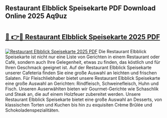 ## Restaurant Elbblick Speisekarte PDF Download Online 2025 Aq9uz

# <h2><a href="http://gcdkcci.nevu.top/?p=Restaurant+Elbblick+Speisekarte">🔗 👉🔴 Restaurant Elbblick Speisekarte 2025 PDF</a></h2>

[![Restaurant Elbblick Speisekarte 2025 PDF](https://i.imgur.com/dBaPXMq.png)](http://gcdkcci.nevu.top/?p=Restaurant+Elbblick+Speisekarte)
Die Restaurant Elbblick Speisekarte ist nicht nur eine Liste von Gerichten in einem Restaurant oder Café, sondern auch Ihre Gelegenheit, etwas zu finden, das köstlich und für Ihren Geschmack geeignet ist. Auf der Restaurant Elbblick Speisekarte unserer Cafeteria finden Sie eine große Auswahl an leichten und frischen Salaten. Für Fleischliebhaber bietet unsere Restaurant Elbblick Speisekarte eine große Auswahl an Gerichten: Rindfleisch, Schweinefleisch, Huhn und Fisch. Unseren Auserwählten bieten wir Gourmet-Gerichte wie Schaschlik und Steak an, die auf einem Holzfeuer zubereitet werden. Unsere Restaurant Elbblick Speisekarte bietet eine große Auswahl an Desserts, von klassischen Torten und Kuchen bis hin zu exquisiten Crème Brûlée und Schokoladenspezialitäten.
